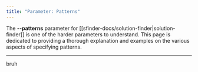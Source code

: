 ```yaml
---
title: "Parameter: Patterns"
---
```

The **--patterns** parameter for [[sfinder-docs/solution-finder|solution-finder]] is one of the harder parameters to understand. This page is dedicated to providing a thorough explanation and examples on the various aspects of specifying patterns.
___
bruh